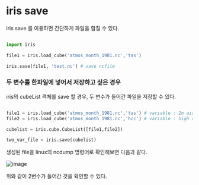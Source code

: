 # iris save 

iris save 를 이용하면 간단하게 파일을 합칠 수 있다.

```python

import iris

file1 = iris.load_cube('atmos_month_1981.nc','tas')

iris.save(file1, 'test.nc') # save ncfile
```

### 두 변수를 한파일에 넣어서 저장하고 싶은 경우

iris의 cubeList 객체를 save 할 경우, 두 변수가 들어간 파일을 저장할 수 있다.

```python

file1 = iris.load_cube('atmos_month_1981.nc','tas') # variable : 2m air temperature
file2 = iris.load_cube('atmos_month_1981.nc','hcc') # variable : high cloud cover 

cubelist = iris.cube.CubeList([file1,file2])

two_var_file = iris.save(cubelist)
```
생성된 file을 linux의 ncdump 명령어로 확인해보면 다음과 같다.

![image](https://user-images.githubusercontent.com/73323188/122513340-42fb0500-d045-11eb-9863-1149570a4529.png)

위와 같이 2변수가 들어간 것을 확인할 수 있다.
